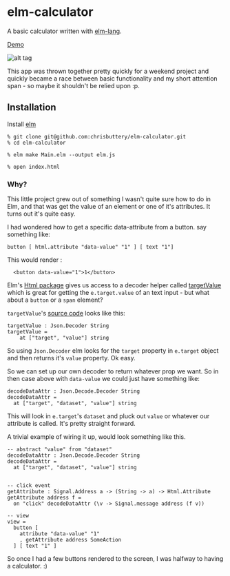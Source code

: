 # elm-calculator

A basic calculator written with [elm-lang](http://elm-lang.org/ "elm-lang").  

[ Demo ](http://chrisbuttery.github.io/elm-calculator/)

![alt tag](https://github.com/chrisbuttery/elm-calculator/blob/master/Elm-Calculator.png)

This app was thrown together pretty quickly for a weekend project and quickly became a race between basic functionality and my short attention span - so maybe it shouldn't be relied upon :p.

## Installation

Install [ elm ](http://elm-lang.org/install)

```
% git clone git@github.com:chrisbuttery/elm-calculator.git
% cd elm-calculator

% elm make Main.elm --output elm.js

% open index.html
```


### Why?

This little project grew out of something I wasn't quite sure how to do in Elm, and that was get the value of an element or one of it's attributes. It turns out it's quite easy.

I had wondered how to get a specific data-attribute from a button. say something like:

```
button [ html.attribute "data-value" "1" ] [ text "1"]
```
This would render :

```
  <button data-value="1">1</button>
```

Elm's [Html package](http://package.elm-lang.org/packages/evancz/elm-html/4.0.2) gives us access to a decoder helper called [targetValue](http://package.elm-lang.org/packages/evancz/elm-html/4.0.2/Html-Events#targetValue) which is great for getting the `e.target.value` of an text input - but what about a `button` or a `span` element?

`targetValue`'s [source code](https://github.com/evancz/elm-html/blob/4.0.2/src/Html/Events.elm#L100) looks like this:

```
targetValue : Json.Decoder String
targetValue =
    at ["target", "value"] string
```

So using `Json.Decoder` elm looks for the `target` property in `e.target` object and then returns it's `value` property. Ok easy.

So we can set up our own decoder to return whatever prop we want. So in then case above with `data-value` we could just have something like:

```
decodeDataAttr : Json.Decode.Decoder String
decodeDataAttr =
  at ["target", "dataset", "value"] string
```

This will look in `e.target`'s `dataset` and pluck out `value` or whatever our attribute is called. It's pretty straight forward.

A trivial example of wiring it up, would look something like this.

```
-- abstract "value" from "dataset"
decodeDataAttr : Json.Decode.Decoder String
decodeDataAttr =
  at ["target", "dataset", "value"] string


-- click event
getAttribute : Signal.Address a -> (String -> a) -> Html.Attribute
getAttribute address f =
  on "click" decodeDataAttr (\v -> Signal.message address (f v))

-- view
view =
  button [
    attribute "data-value" "1"
    , getAttribute address SomeAction
  ] [ text "1" ]

```

So once I had a few buttons rendered to the screen, I was halfway to having a calculator. :)
